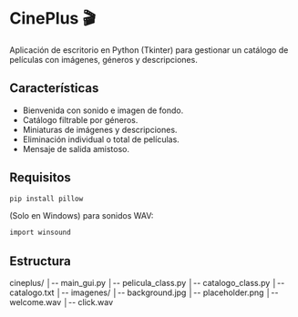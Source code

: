 # CinePlus 🎬

Aplicación de escritorio en Python (Tkinter) para gestionar un catálogo de películas con imágenes, géneros y descripciones.

## Características
- Bienvenida con sonido e imagen de fondo.
- Catálogo filtrable por géneros.
- Miniaturas de imágenes y descripciones.
- Eliminación individual o total de películas.
- Mensaje de salida amistoso.

## Requisitos
```bash
pip install pillow
```
(Solo en Windows) para sonidos WAV:
```bash
import winsound
```

## Estructura
cineplus/
│-- main_gui.py
│-- pelicula_class.py
│-- catalogo_class.py
│-- catalogo.txt
│-- imagenes/
    │-- background.jpg
    │-- placeholder.png
    │-- welcome.wav
    │-- click.wav
